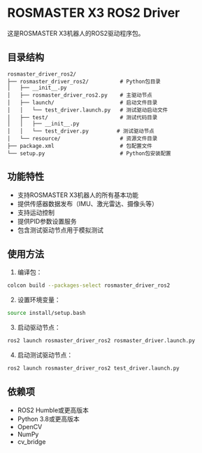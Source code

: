 # ROSMASTER X3 ROS2 Driver

这是ROSMASTER X3机器人的ROS2驱动程序包。

## 目录结构

```
rosmaster_driver_ros2/
├── rosmaster_driver_ros2/          # Python包目录
│   ├── __init__.py
│   ├── rosmaster_driver_ros2.py    # 主驱动节点
│   ├── launch/                     # 启动文件目录
│   │   └── test_driver.launch.py   # 测试驱动启动文件
│   ├── test/                       # 测试代码目录
│   │   ├── __init__.py
│   │   └── test_driver.py         # 测试驱动节点
│   └── resource/                   # 资源文件目录
├── package.xml                     # 包配置文件
└── setup.py                        # Python包安装配置
```

## 功能特性

- 支持ROSMASTER X3机器人的所有基本功能
- 提供传感器数据发布（IMU、激光雷达、摄像头等）
- 支持运动控制
- 提供PID参数设置服务
- 包含测试驱动节点用于模拟测试

## 使用方法

1. 编译包：
```bash
colcon build --packages-select rosmaster_driver_ros2
```

2. 设置环境变量：
```bash
source install/setup.bash
```

3. 启动驱动节点：
```bash
ros2 launch rosmaster_driver_ros2 rosmaster_driver.launch.py
```

4. 启动测试驱动节点：
```bash
ros2 launch rosmaster_driver_ros2 test_driver.launch.py
```

## 依赖项

- ROS2 Humble或更高版本
- Python 3.8或更高版本
- OpenCV
- NumPy
- cv_bridge 